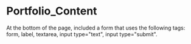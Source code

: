 # Portfolio_Content

At the bottom of the page, included a form that uses the following tags: form, label, textarea, input type="text", input type="submit".